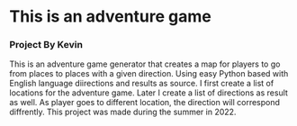 # This is an adventure game
### Project By Kevin
 This is an adventure game generator that creates a map for players to go from places to places with a given direction. Using easy Python based with English language diirections and results as source.
I first create a list of locations for the adventure game. Later I create a list of directions as result as well.
As player goes to different location, the direction will correspond diffrently.
This project was made during the summer in 2022.
